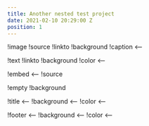 ```yaml
---
title: Another nested test project
date: 2021-02-10 20:29:00 Z
position: 1
---
```


!image
!source
!linkto
!background
!caption ⟵

!text
!linkto
!background
!color ⟵

!embed ⟵
!source

!empty
!background

!title ⟵
!background ⟵
!color ⟵

!footer ⟵
!background ⟵
!color ⟵